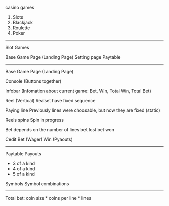 casino games

1. Slots
2. Blackjack
3. Roulette
4. Poker

---

Slot Games

Base Game Page (Landing Page)
Setting page
Paytable

---

Base Game Page (Landing Page)

Console (Buttons together)

Infobar (Infomation about current game: Bet, Win, Total Win, Total Bet)

Reel (Vertical) 
Realset have fixed sequence

Paying line
Previously lines were choosable, but now they are fixed (static)

Reels spins
Spin in progress

Bet depends on the number of lines
bet lost
bet won

Cedit
Bet (Wager)
Win (Pyaouts)

---

Paytable
Payouts

- 3 of a kind
- 4 of a kind
- 5 of a kind

Symbols
Symbol combinations

---

Total bet: coin size * coins per line * lines 